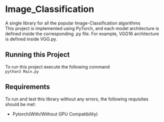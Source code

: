 # Image_Classification
A single library for all the popular Image-Classification algorithms<br>
This project is implemented using PyTorch, and each model architecture is defined inside the corresponding .py file. For example, VGG16 architecture is defined inside VGG.py.<br>
## Running this Project
To run this project execute the following command<br>
```python3 Main.py```<br>
## Requirements
To run and test this library without any errors, the following requisites should be met:<br>
- Pytorch(With/Without GPU Compatibility)
